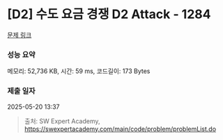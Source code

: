 # [D2] 수도 요금 경쟁 D2 Attack - 1284 

[문제 링크](https://swexpertacademy.com/main/code/problem/problemDetail.do?contestProbId=AV189xUaI8UCFAZN) 

### 성능 요약

메모리: 52,736 KB, 시간: 59 ms, 코드길이: 173 Bytes

### 제출 일자

2025-05-20 13:37



> 출처: SW Expert Academy, https://swexpertacademy.com/main/code/problem/problemList.do